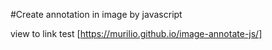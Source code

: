 #Create annotation in image by javascript

view to link test [https://murilio.github.io/image-annotate-js/]
